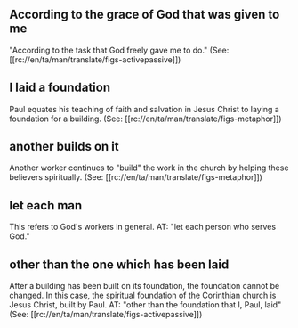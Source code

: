 ## According to the grace of God that was given to me ##

"According to the task that God freely gave me to do."  (See: [[rc://en/ta/man/translate/figs-activepassive]])

## I laid a foundation ##

Paul equates his teaching of faith and salvation in Jesus Christ to laying a foundation for a building. (See: [[rc://en/ta/man/translate/figs-metaphor]])

## another builds on it ##

Another worker continues to "build" the work in the church by helping these believers spiritually. (See: [[rc://en/ta/man/translate/figs-metaphor]])

## let each man ##

This refers to God's workers in general. AT: "let each person who serves God."

## other than the one which has been laid ##

After a building has been built on its foundation, the foundation cannot be changed. In this case, the spiritual foundation of the Corinthian church is Jesus Christ, built by Paul. AT: "other than the foundation that I, Paul, laid" (See: [[rc://en/ta/man/translate/figs-activepassive]])